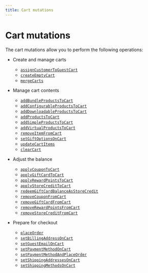 ```yaml
---
title: Cart mutations
---
```


# Cart mutations

The cart mutations allow you to perform the following operations:

* Create and manage carts

  * [`assignCustomerToGuestCart`](assign-customer-to-guest-cart.md)
  * [`createEmptyCart`](create-empty-cart.md)
  * [`mergeCarts`](merge.md)

* Manage cart contents

  * [`addBundleProductsToCart`](add-bundle-products.md)
  * [`addConfigurableProductsToCart`](add-configurable-products.md)
  * [`addDownloadableProductsToCart`](add-downloadable-products.md)
  * [`addProductsToCart`](add-products.md)
  * [`addSimpleProductsToCart`](add-simple-products.md)
  * [`addVirtualProductsToCart`](add-virtual-products.md)
  * [`removeItemFromCart`](remove-item.md)
  * [`setGiftOptionsOnCart`](set-gift-options.md)
  * [`updateCartItems`](update-items.md)
  * [`clearCart`](clear-cart.md)

* Adjust the balance

  * [`applyCouponToCart`](apply-coupon.md)
  * [`applyGiftCardToCart`](apply-giftcard.md)
  * [`applyRewardPointsToCart`](apply-reward-points.md)
  * [`applyStoreCreditToCart`](apply-store-credit.md)
  * [`redeemGiftCardBalanceAsStoreCredit`](redeem-giftcard-balance.md)
  * [`removeCouponFromCart`](remove-coupon.md)
  * [`removeGiftCardFromCart`](remove-giftcard.md)
  * [`removeRewardPointsFromCart`](remove-reward-points.md)
  * [`removeStoreCreditFromCart`](remove-store-credit.md)

* Prepare for checkout

  * [`placeOrder`](place-order.md)
  * [`setBillingAddressOnCart`](set-billing-address.md)
  * [`setGuestEmailOnCart`](set-guest-email.md)
  * [`setPaymentMethodOnCart`](set-payment-method.md)
  * [`setPaymentMethodAndPlaceOrder`](set-payment-place-order.md)
  * [`setShippingAddressesOnCart`](set-shipping-address.md)
  * [`setShippingMethodsOnCart`](set-shipping-method.md)
